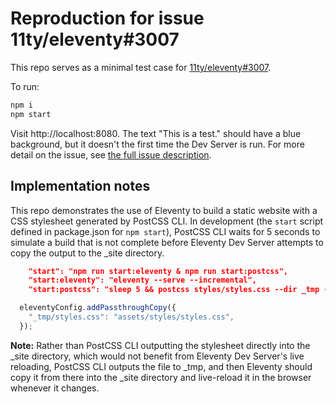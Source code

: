 # Reproduction for issue 11ty/eleventy#3007

This repo serves as a minimal test case for [11ty/eleventy#3007](https://github.com/11ty/eleventy/issues/3007).

To run:

```bash
npm i
npm start
```

Visit http://localhost:8080. The text "This is a test." should have a blue background, but it doesn't the first time the Dev Server is run. For more detail on the issue, see [the full issue description](https://github.com/11ty/eleventy/issues/3007).

## Implementation notes

This repo demonstrates the use of Eleventy to build a static website with a CSS stylesheet generated by PostCSS CLI. In development (the `start` script defined in package.json for `npm start`), PostCSS CLI waits for 5 seconds to simulate a build that is not complete before Eleventy Dev Server attempts to copy the output to the _site directory.

```json
    "start": "npm run start:eleventy & npm run start:postcss",
    "start:eleventy": "eleventy --serve --incremental",
    "start:postcss": "sleep 5 && postcss styles/styles.css --dir _tmp --watch --verbose",
```

```js
  eleventyConfig.addPassthroughCopy({
    "_tmp/styles.css": "assets/styles/styles.css",
  });
```

**Note:** Rather than PostCSS CLI outputting the stylesheet directly into the _site directory, which would not benefit from Eleventy Dev Server's live reloading, PostCSS CLI outputs the file to _tmp, and then Eleventy should copy it from there into the _site directory and live-reload it in the browser whenever it changes.
